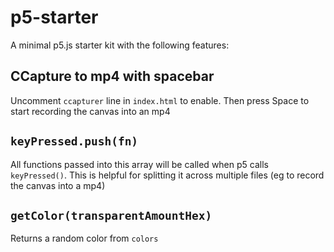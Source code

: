 # p5-starter
A minimal p5.js starter kit with the following features:

## CCapture to mp4 with spacebar

Uncomment `ccapturer` line in `index.html` to enable. Then press Space to start recording the canvas into an mp4

## `keyPressed.push(fn)`

All functions passed into this array will be called when p5 calls `keyPressed()`. This is helpful for splitting it across multiple files (eg to record the canvas into a mp4)

## `getColor(transparentAmountHex)`

Returns a random color from `colors`
